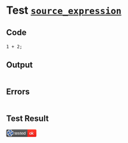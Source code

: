# Test [`source_expression`](/doc/tests/statement_usage.md#L90)

## Code

```µcad
1 + 2;

```

## Output

```,plain
```

## Errors

```,plain
```

## Test Result

![OK BUT SHOULD FAIL](/doc/tests/.test/source_expression.png)
